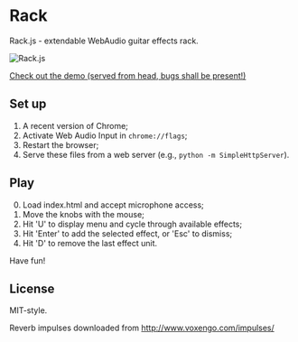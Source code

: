 Rack
====

Rack.js - extendable WebAudio guitar effects rack.

![Rack.js](https://raw.github.com/ruidlopes/Rack/master/rack.png)

[Check out the demo (served from head, bugs shall be present!)](http://htmlpreview.github.com/?https://raw.github.com/ruidlopes/Rack/master/index.html)

## Set up
1. A recent version of Chrome;
2. Activate Web Audio Input in `chrome://flags`;
3. Restart the browser;
4. Serve these files from a web server (e.g., `python -m SimpleHttpServer`).

## Play
0. Load index.html and accept microphone access;
1. Move the knobs with the mouse;
2. Hit 'U' to display menu and cycle through available effects;
3. Hit 'Enter' to add the selected effect, or 'Esc' to dismiss;
4. Hit 'D' to remove the last effect unit.

Have fun!


## License
MIT-style.

Reverb impulses downloaded from http://www.voxengo.com/impulses/
